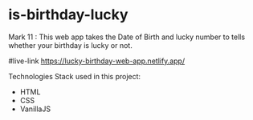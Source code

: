 # is-birthday-lucky


Mark 11 : This web app takes the Date of Birth and lucky number to tells whether your birthday is lucky or not.

#live-link
https://lucky-birthday-web-app.netlify.app/

Technologies Stack used in this project:

  * HTML
  * CSS
  * VanillaJS
